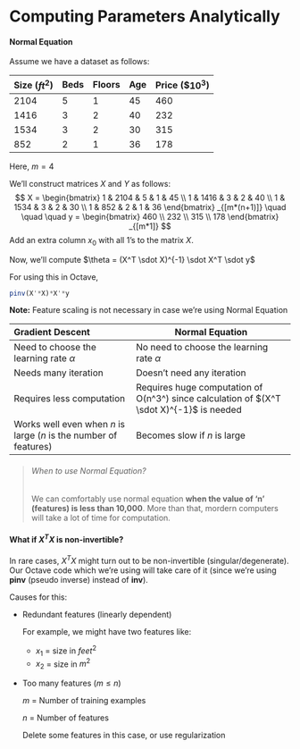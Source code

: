 # Computing Parameters Analytically



#### Normal Equation

Assume we have a dataset as follows:

| Size ($ft^2$) | Beds | Floors | Age  | Price (\$$10^3$) |
| ------------- | ---- | ------ | ---- | ---------------- |
| 2104          | 5    | 1      | 45   | 460              |
| 1416          | 3    | 2      | 40   | 232              |
| 1534          | 3    | 2      | 30   | 315              |
| 852           | 2    | 1      | 36   | 178              |

Here, $m=4$

We’ll construct matrices $X$ and $Y$ as follows:
$$
X =
\begin{bmatrix}
1 & 2104 & 5 & 1 & 45 \\
1 & 1416 & 3 & 2 & 40 \\
1 & 1534 & 3 & 2 & 30 \\
1 & 852  & 2 & 1 & 36
\end{bmatrix}
_{[m*(n+1)]}
\quad \quad \quad
y =
\begin{bmatrix}
460 \\
232 \\
315 \\
178
\end{bmatrix}
_{[m*1]}
$$
Add an extra column $x_0$ with all 1’s to the matrix $X$.

Now, we’ll compute $\theta = (X^T \sdot X)^{-1} \sdot X^T \sdot y$

For using this in Octave,

```octave
pinv(X'*X)*X'*y
```

**Note:** Feature scaling is not necessary in case we’re using Normal Equation



| Gradient Descent                                             | Normal Equation                                              |
| :----------------------------------------------------------- | ------------------------------------------------------------ |
| Need to choose the learning rate $\alpha$                    | No need to choose the learning rate $\alpha$                 |
| Needs many iteration                                         | Doesn’t need any iteration                                   |
| Requires less computation                                    | Requires huge computation of O(n^3^) since calculation of $(X^T \sdot X)^{-1}$ is needed |
| Works well even when $n$ is large ($n$ is the number of features) | Becomes slow if $n$ is large                                 |



>  ###### When to use Normal Equation?
>
> We can comfortably use normal equation **when the value of ‘n’ (features) is less than 10,000**. More than that, mordern computers will take a lot of time for computation.



#### What if $X^T X$ is non-invertible?

In rare cases, $X^T X$ might turn out to be non-invertible (singular/degenerate). Our Octave code which we’re using will take care of it (since we’re using **pinv** (pseudo inverse) instead of **inv**).

Causes for this:

- Redundant features (linearly dependent)

    For example, we might have two features like:

    - $x_1$ = size in $feet^2$
    - $x_2$ = size in $m^2$

- Too many features ($m \leq n$)

    $m$ = Number of training examples

    $n$ = Number of features

    Delete some features in this case, or use regularization


